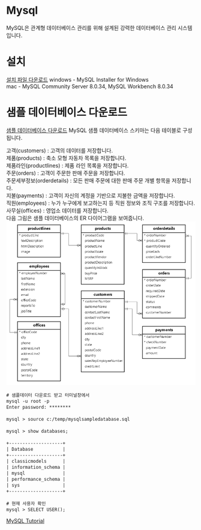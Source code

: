 
# Mysql

MySQL은 관계형 데이터베이스 관리를 위해 설계된 강력한 데이터베이스 관리 시스템입니다. 

# 설치
[설치 파일 다운로드](https://dev.mysql.com/downloads/)
windows - MySQL Installer for Windows  
mac - MySQL Community Server 8.0.34, MySQL Workbench 8.0.34

# 샘플 데이터베이스 다운로드
[샘플 데이터베이스 다운로드](/data/mysqlsampledatabase.sql)
MySQL 샘플 데이터베이스 스키마는 다음 테이블로 구성됩니다.

고객(customers) : 고객의 데이터를 저장합니다.  
제품(products) : 축소 모형 자동차 목록을 저장합니다.  
제품라인(productlines) : 제품 라인 목록을 저장합니다.  
주문(orders) : 고객이 주문한 판매 주문을 저장합니다.  
주문세부정보(orderdetails) : 모든 판매 주문에 대한 판매 주문 개별 항목을 저장합니다.  
지불(payments) : 고객이 자신의 계정을 기반으로 지불한 금액을 저장합니다.  
직원(employees) : 누가 누구에게 보고하는지 등 직원 정보와 조직 구조를 저장합니다.  
사무실(offices) : 영업소 데이터를 저장합니다.  
다음 그림은 샘플 데이터베이스의 ER 다이어그램을 보여줍니다.  
![git](/img/mysql-sample-database.png)

```
# 샘플데이터 다운로드 받고 터미널창에서
mysql -u root -p
Enter password: ********

mysql > source c:/temp/mysqlsampledatabase.sql

mysql > show databases;

+--------------------+
| Database           |
+--------------------+
| classicmodels      |
| information_schema |
| mysql              |
| performance_schema |
| sys                |
+--------------------+

# 현재 사용자 확인
mysql > SELECT USER();
```

[MySQL Tutorial ](https://www.mysqltutorial.org/)

